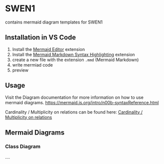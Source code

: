 # SWEN1

contains mermaid diagram templates for SWEN1

## Installation in VS Code

1. Install the [Mermaid Editor](https://marketplace.visualstudio.com/items?itemName=tomoyukim.vscode-mermaid-editor) extension
2. Install the [Mermaid Markdown Syntax Highlighting](https://marketplace.visualstudio.com/items?itemName=bpruitt-goddard.mermaid-markdown-syntax-highlighting) extension
3. create a new file with the extension `.mmd` (Mermaid Markdown)
4. write mermiad code
5. preview

## Usage
Visit the Diagram documentation for more information on how to use mermaid diagrams.
https://mermaid.js.org/intro/n00b-syntaxReference.html


Cardinality / Multiplicity on relations can be found here: [Cardinality / Multiplicity on relations](https://mermaid.js.org/syntax/classDiagram.html#cardinality-multiplicity-on-relations)

## Mermaid Diagrams

### Class Diagram

....